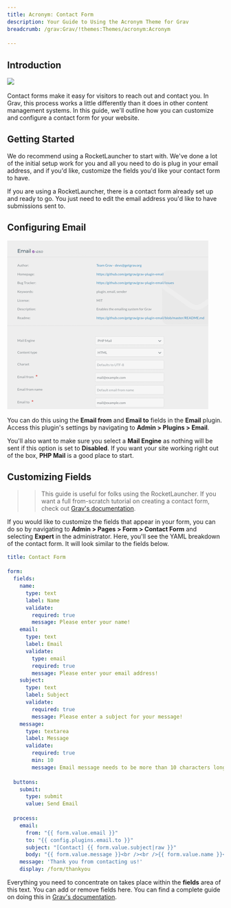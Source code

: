 ```yaml
---
title: Acronym: Contact Form
description: Your Guide to Using the Acronym Theme for Grav
breadcrumb: /grav:Grav/!themes:Themes/acronym:Acronym

---
```


## Introduction

![](acronym_form.png)

Contact forms make it easy for visitors to reach out and contact you. In Grav, this process works a little differently than it does in other content management systems. In this guide, we'll outline how you can customize and configure a contact form for your website.

## Getting Started

We do recommend using a RocketLauncher to start with. We've done a lot of the initial setup work for you and all you need to do is plug in your email address, and if you'd like, customize the fields you'd like your contact form to have.

If you are using a RocketLauncher, there is a contact form already set up and ready to go. You just need to edit the email address you'd like to have submissions sent to.

## Configuring Email

![](assets/contact_email.png)

You can do this using the **Email from** and **Email to** fields in the **Email** plugin. Access this plugin's settings by navigating to **Admin > Plugins > Email**.

You'll also want to make sure you select a **Mail Engine** as nothing will be sent if this option is set to **Disabled**. If you want your site working right out of the box, **PHP Mail** is a good place to start.

## Customizing Fields

>> This guide is useful for folks using the RocketLauncher. If you want a full from-scratch tutorial on creating a contact form, check out [Grav's documentation](https://learn.getgrav.org/forms/forms/example-form).

If you would like to customize the fields that appear in your form, you can do so by navigating to **Admin > Pages > Form > Contact Form** and selecting **Expert** in the administrator. Here, you'll see the YAML breakdown of the contact form. It will look similar to the fields below.

~~~ .yaml
title: Contact Form

form:
  fields:
    name:
      type: text
      label: Name
      validate:
        required: true
        message: Please enter your name!
    email:
      type: text
      label: Email
      validate:
        type: email
        required: true
        message: Please enter your email address!
    subject:
      type: text
      label: Subject
      validate:
        required: true
        message: Please enter a subject for your message!
    message:
      type: textarea
      label: Message
      validate:
        required: true
        min: 10
        message: Email message needs to be more than 10 characters long!

  buttons:
    submit:
      type: submit
      value: Send Email

  process:
    email:
      from: "{{ form.value.email }}"
      to: "{{ config.plugins.email.to }}"
      subject: "[Contact] {{ form.value.subject|raw }}"
      body: "{{ form.value.message }}<br /><br />{{ form.value.name }}<br />{{ form.value.email }}"
    message: 'Thank you from contacting us!'
    display: /form/thankyou
~~~

Everything you need to concentrate on takes place within the **fields** area of this text. You can add or remove fields here. You can find a complete guide on doing this in [Grav's documentation](https://learn.getgrav.org/forms/forms/example-form).